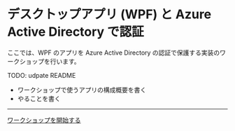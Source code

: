 # デスクトップアプリ (WPF) と Azure Active Directory で認証

ここでは、WPF のアプリを Azure Active Directory の認証で保護する実装のワークショップを行います。


TODO: udpate README

- ワークショップで使うアプリの構成概要を書く
- やることを書く


---

[ワークショップを開始する](./1_configure-app-registration.md)
